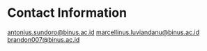 # Contact Information
antonius.sundoro@binus.ac.id
marcellinus.luviandanu@binus.ac.id
brandon007@binus.ac.id
